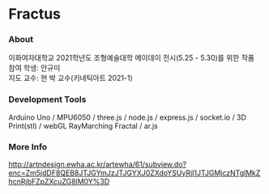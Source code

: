 # Fractus
### About
이화여자대학교 2021학년도 조형예술대학 메이데이 전시(5.25 - 5.30)를 위한 작품<br>
참여 학생: 안규미<br>
지도 교수: 현 박 교수(키네틱아트 2021-1)<br>

### Development Tools
Arduino Uno /
MPU6050 /
three.js /
node.js /
express.js /
socket.io /
3D Print(stl) /
webGL RayMarching Fractal /
ar.js 

### More Info
http://artndesign.ewha.ac.kr/artewha/61/subview.do?enc=Zm5jdDF8QEB8JTJGYmJzJTJGYXJ0ZXdoYSUyRjI1JTJGMjczNTglMkZhcnRjbFZpZXcuZG8lM0Y%3D
